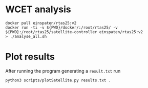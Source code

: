 # WCET analysis

```shell
docker pull einspaten/rtas25:v2
docker run -ti -v ${PWD}/docker/:/root/rtas25/ -v ${PWD}:/root/rtas25/satellite-controller einspaten/rtas25:v2 
> ./analyse_all.sh
```


# Plot results
After running the program generating a `result.txt` run
```
python3 scripts/plotSatellite.py results.txt .
```
